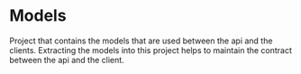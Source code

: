 # Models
Project that contains the models that are used between the api and the clients. Extracting the models into this project helps to maintain the contract between the api and the client.
